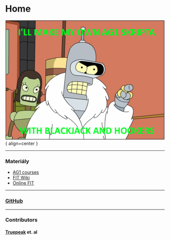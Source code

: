 # Home


![Image title](./assets/ag1-skripta-with-hookers.png){ align=center }

---

### Materiály

- [AG1 courses](https://courses.fit.cvut.cz/BI-AG1/index.html)
- [FIT Wiki](https://fit-wiki.cz/%C5%A1kola/p%C5%99edm%C4%9Bty/bi-ag1)
- [Online FIT](https://online.fit.cvut.cz/zaznam/B231/bi-ag1.21.html)

---

### [GitHub](https://github.com/truepeak78/ag1)

---

### Contributors

#### [Truepeak](https://discordapp.com/users/) et. al
